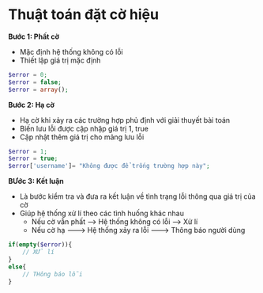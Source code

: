 # Thuật toán đặt cờ hiệu

**Bước 1: Phất cờ**

-   Mặc định hệ thống không có lỗi
-   Thiết lập giá trị mặc định

```php
$error = 0;
$error = false;
$error = array();
```

**Bước 2: Hạ cờ**

-   Hạ cờ khi xảy ra các trường hợp phủ định với giải thuyết bài toán
-   Biến lưu lỗi được cập nhập giá trị 1, true
-   Cập nhật thêm giá trị cho mảng lưu lỗi

```php
$error = 1;
$error = true;
$error['username']= "Không được để trống trường hợp này";
```

**BƯớc 3: Kết luận**

-   Là bước kiểm tra và đưa ra kết luận về tình trạng lỗi thông qua giá trị của cờ
-   Giúp hệ thống xử lí theo các tình huống khác nhau
    -   Nếu cờ vẫn phất --> Hệ thống không có lỗi --> Xử lí
    -   Nếu cờ hạ ---> Hệ thống xảy ra lỗi ---> Thông báo người dùng

```php
if(empty($error)){
    // XỬ lí
}
else{
    // THông báo lỗi
}
```
